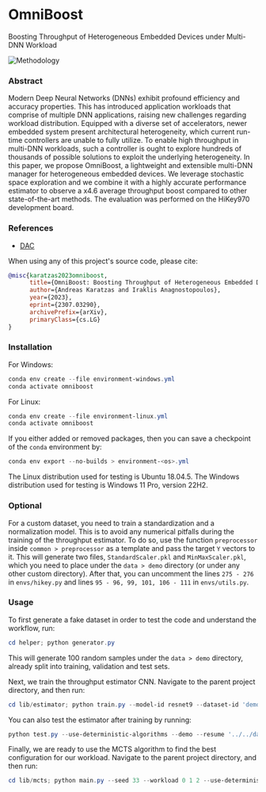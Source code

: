 # OmniBoost

Boosting Throughput of Heterogeneous Embedded Devices under Multi-DNN Workload

![Methodology](docs/methodology.png)

### Abstract

Modern Deep Neural Networks (DNNs) exhibit profound efficiency and accuracy properties. This has introduced application workloads that comprise of multiple DNN applications, raising new challenges regarding workload distribution. Equipped with a diverse set of accelerators, newer embedded system present architectural heterogeneity, which current run-time controllers are unable to fully utilize. To enable high throughput in multi-DNN workloads, such a controller is ought to explore hundreds of thousands of possible solutions to exploit the underlying heterogeneity. In this paper, we propose OmniBoost, a lightweight and extensible multi-DNN manager for heterogeneous embedded devices. We leverage stochastic space exploration and we combine it with a highly accurate performance estimator to observe a x4.6 average throughput boost compared to other state-of-the-art methods. The evaluation was performed on the HiKey970 development board.

### References

* [DAC](https://arxiv.org/abs/2307.03290)

When using any of this project's source code, please cite:
```bibtex
@misc{karatzas2023omniboost,
      title={OmniBoost: Boosting Throughput of Heterogeneous Embedded Devices under Multi-DNN Workload},
      author={Andreas Karatzas and Iraklis Anagnostopoulos},
      year={2023},
      eprint={2307.03290},
      archivePrefix={arXiv},
      primaryClass={cs.LG}
}
```

### Installation 


For Windows:
```powershell
conda env create --file environment-windows.yml
conda activate omniboost
```

For Linux:
```powershell
conda env create --file environment-linux.yml
conda activate omniboost
```

If you either added or removed packages, then you can save a checkpoint of the `conda` environment by:

```powershell
conda env export --no-builds > environment-<os>.yml
```

The Linux distribution used for testing is Ubuntu 18.04.5. The Windows distribution used for testing is Windows 11 Pro, version 22H2.

### Optional

For a custom dataset, you need to train a standardization and a normalization model. This is to avoid any numerical pitfalls during the training of the throughput estimator. To do so, use the function `preprocessor` inside `common > preprocessor` as a template and pass the target `Y` vectors to it. This will generate two files, `StandardScaler.pkl` and `MinMaxScaler.pkl`, which you need to place under the `data > demo` directory (or  under any other custom directory). After that, you can uncomment the lines `275 - 276` in `envs/hikey.py` and lines `95 - 96, 99, 101, 106 - 111` in `envs/utils.py`.

### Usage

To first generate a fake dataset in order to test the code and understand the workflow, run:

```powershell
cd helper; python generator.py
```

This will generate 100 random samples under the `data > demo` directory, already split into training, validation and test sets.

Next, we train the throughput estimator CNN. Navigate to the parent project directory, and then run:

```powershell
cd lib/estimator; python train.py --model-id resnet9 --dataset-id 'demo' --use-deterministic-algorithms --dataset-path '../../data/demo/' --name demo --auto-save --info --out-data-dir '../../data/demo/experiments' --use-tensorboard --use-wandb
```

You can also test the estimator after training by running:

```powershell
python test.py --use-deterministic-algorithms --demo --resume '../../data/demo/experiments/<demo>/model/<model>.pth'
```

Finally, we are ready to use the MCTS algorithm to find the best configuration for our workload. Navigate to the parent project directory, and then run:

```powershell
cd lib/mcts; python main.py --seed 33 --workload 0 1 2 --use-deterministic-algorithms --demo --auto-set --resume '../../data/demo/experiments/<demo>/model/<model>.pth'
```
